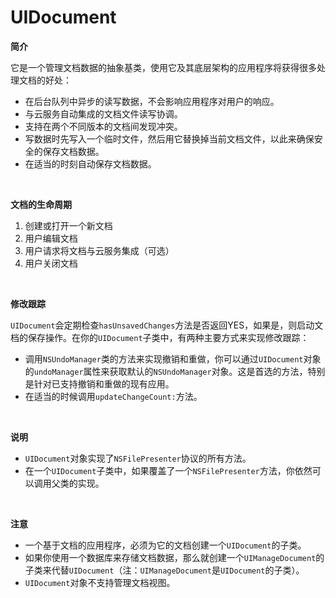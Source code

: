 # UIDocument

**简介**

它是一个管理文档数据的抽象基类，使用它及其底层架构的应用程序将获得很多处理文档的好处：

* 在后台队列中异步的读写数据，不会影响应用程序对用户的响应。
* 与云服务自动集成的文档文件读写协调。
* 支持在两个不同版本的文档间发现冲突。
* 写数据时先写入一个临时文件，然后用它替换掉当前文档文件，以此来确保安全的保存文档数据。
* 在适当的时刻自动保存文档数据。

<br>

**文档的生命周期**

1. 创建或打开一个新文档
2. 用户编辑文档
3. 用户请求将文档与云服务集成（可选）
4. 用户关闭文档

<br>

**修改跟踪**

`UIDocument`会定期检查`hasUnsavedChanges`方法是否返回YES，如果是，则启动文档的保存操作。在你的`UIDocument`子类中，有两种主要方式来实现修改跟踪：

* 调用`NSUndoManager`类的方法来实现撤销和重做，你可以通过`UIDocument`对象的`undoManager`属性来获取默认的`NSUndoManager`对象。这是首选的方法，特别是针对已支持撤销和重做的现有应用。
* 在适当的时候调用`updateChangeCount:`方法。

<br>

**说明**

* `UIDocument`对象实现了`NSFilePresenter`协议的所有方法。
* 在一个`UIDocument`子类中，如果覆盖了一个`NSFilePresenter`方法，你依然可以调用父类的实现。

<br>

**注意**

* 一个基于文档的应用程序，必须为它的文档创建一个`UIDocument`的子类。
* 如果你使用一个数据库来存储文档数据，那么就创建一个`UIManageDocument`的子类来代替`UIDocument`（注：`UIManageDocument`是`UIDocument`的子类）。
* `UIDocument`对象不支持管理文档视图。